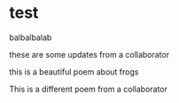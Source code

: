 # test

balbalbalab

these are some updates from a collaborator

this is a beautiful poem about frogs

This is a different poem from a collaborator
